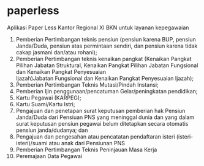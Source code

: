 # paperless
Aplikasi Paper Less  Kantor Regional XI BKN untuk layanan kepegawaian

1. Pemberian Pertimbangan teknis pensiun (pensiun karena BUP, pensiun Janda/Duda, pensiun atas permintaan sendiri, dan pensiun karena tidak cakap jasmani dan/atau rohani);
2. Pemberian Pertimbangan teknis kenaikan pangkat (Kenaikan Pangkat Pilihan Jabatan Struktural, Kenaikan Pangkat Pilihan Jabatan Fungsional dan Kenaikan Pangkat Penyesuaian      
   Ijazah)Jabatan Fungsional dan Kenaikan Pangkat Penyesuaian Ijazah);
3. Pemberian Pertimbangan Teknis Mutasi/Pindah Instansi;
4. Pemberian Ijin penggunaan/pencatuman Gelar/peningkatan pendidikan;
5. Kartu Pegawai (KARPEG);
6. Kartu Suami/Kartu Istri;
7. Pengajuan dan penetapan surat keputusan pemberian hak Pensiun Janda/Duda dari Pensiuan PNS yang meninggal dunia dan yang dalam surat keputusan pensiun pegawai belum ditetapkan    secara otomatis pensiun janda/dudanya; dan
8. Pengajuan dan pengesahan atau pencatatan pendaftaran isteri (isteri-isteri)/suami atau anak dari Pensiunan PNS
9. Pemberian Pertimbangan Teknis Peninjauan Masa Kerja
10. Peremajaan Data Pegawai
